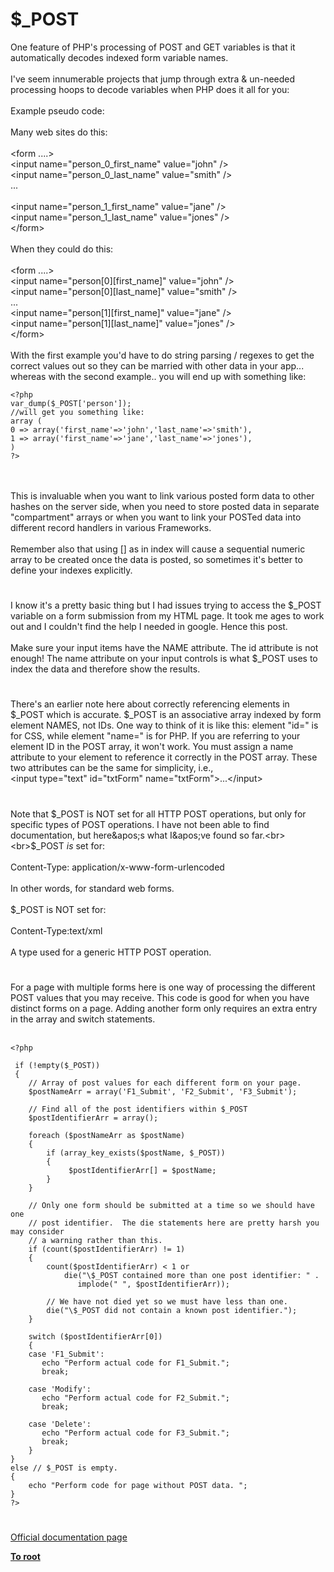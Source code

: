 # $_POST



One feature of PHP&apos;s processing of POST and GET variables is that it automatically decodes indexed form variable names.<br><br>I&apos;ve seem innumerable projects that jump through extra &amp; un-needed processing hoops to decode variables when PHP does it all for you:<br><br>Example pseudo code:<br><br>Many web sites do this:<br><br>&lt;form ....&gt;<br>&lt;input name="person_0_first_name" value="john" /&gt;<br>&lt;input name="person_0_last_name" value="smith" /&gt;<br>...<br><br>&lt;input name="person_1_first_name" value="jane" /&gt;<br>&lt;input name="person_1_last_name" value="jones" /&gt;<br>&lt;/form&gt;<br><br>When they could do this:<br><br>&lt;form ....&gt;<br>&lt;input name="person[0][first_name]" value="john" /&gt;<br>&lt;input name="person[0][last_name]" value="smith" /&gt;<br>...<br>&lt;input name="person[1][first_name]" value="jane" /&gt;<br>&lt;input name="person[1][last_name]" value="jones" /&gt;<br>&lt;/form&gt;<br><br>With the first example you&apos;d have to do string parsing / regexes to get the correct values out so they can be married with other data in your app... whereas with the second example.. you will end up with something like:<br>

```
<?php
var_dump($_POST['person']);
//will get you something like:
array (
0 => array('first_name'=>'john','last_name'=>'smith'),
1 => array('first_name'=>'jane','last_name'=>'jones'),
)
?>
```
<br><br>This is invaluable when you want to link various posted form data to other hashes on the server side, when you need to store posted data in separate "compartment" arrays or when you want to link your POSTed data into different record handlers in various Frameworks.<br><br>Remember also that using [] as in index will cause a sequential numeric array to be created once the data is posted, so sometimes it&apos;s better to define your indexes explicitly.  

#

I know it&apos;s a pretty basic thing but I had issues trying to access the $_POST variable on a form submission from my HTML page. It took me ages to work out and I couldn&apos;t find the help I needed in google. Hence this post.<br><br>Make sure your input items have the NAME attribute. The id attribute is not enough! The name attribute on your input controls is what $_POST uses to index the data and therefore show the results.  

#

There&apos;s an earlier note here about correctly referencing elements in $_POST which is accurate.  $_POST is an associative array indexed by form element NAMES, not IDs.  One way to think of it is like this:  element "id=" is for CSS, while element "name=" is for PHP.  If you are referring to your element ID in the POST array, it won&apos;t work.  You must assign a name attribute to your element to reference it correctly in the POST array.  These two attributes can be the same for simplicity, i.e., <br>&lt;input type="text" id="txtForm" name="txtForm"&gt;...&lt;/input&gt;  

#

Note that $_POST is NOT set for all HTTP POST operations,  but only for specific types of POST operations.  I have not been able to find documentation, but here&apos;s what I&apos;ve found so far.<br><br>$_POST _is_ set for:<br><br>Content-Type: application/x-www-form-urlencoded<br><br>In other words,  for standard web forms.<br><br>$_POST is NOT set for:<br><br>Content-Type:text/xml<br><br>A type used for a generic HTTP POST operation.  

#

For a page with multiple forms here is one way of processing the different POST values that you may receive.  This code is good for when you have distinct forms on a page.  Adding another form only requires an extra entry in the array and switch statements. <br><br>

```
<?php

 if (!empty($_POST))
 {
    // Array of post values for each different form on your page.
    $postNameArr = array('F1_Submit', 'F2_Submit', 'F3_Submit');        

    // Find all of the post identifiers within $_POST
    $postIdentifierArr = array();
        
    foreach ($postNameArr as $postName)
    {
        if (array_key_exists($postName, $_POST))
        {
             $postIdentifierArr[] = $postName;
        }
    }

    // Only one form should be submitted at a time so we should have one
    // post identifier.  The die statements here are pretty harsh you may consider
    // a warning rather than this. 
    if (count($postIdentifierArr) != 1)
    {
        count($postIdentifierArr) < 1 or
            die("\$_POST contained more than one post identifier: " .
               implode(" ", $postIdentifierArr));

        // We have not died yet so we must have less than one.
        die("\$_POST did not contain a known post identifier.");
    }
         
    switch ($postIdentifierArr[0])
    {
    case 'F1_Submit':
       echo "Perform actual code for F1_Submit.";
       break;

    case 'Modify':
       echo "Perform actual code for F2_Submit.";
       break;
           
    case 'Delete':
       echo "Perform actual code for F3_Submit.";
       break;
    }
}
else // $_POST is empty.
{
    echo "Perform code for page without POST data. ";
}
?>
```
  

#

[Official documentation page](https://www.php.net/manual/en/reserved.variables.post.php)

**[To root](/README.md)**
